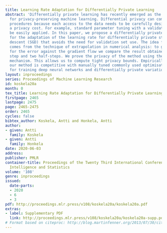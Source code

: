 ```yaml
---
title: Learning Rate Adaptation for Differentially Private Learning
abstract: 'Differentially private learning has recently emerged as the leading approach
  for privacy-preserving machine learning. Differential privacy can complicate learning
  procedures because each access to the data needs to be carefully designed and carries
  a privacy cost. For example, standard parameter tuning with a validation set cannot
  be easily applied. In this paper, we propose a differentially private algorithm
  for the adaptation of the learning rate for differentially private stochastic gradient
  descent (SGD) that avoids the need for validation set use. The idea for the adaptiveness
  comes from the technique of extrapolation in numerical analysis: to get an estimate
  for the error against the gradient flow we compare the result obtained by one full
  step and two half-steps. We prove the privacy of the method using the moments accountant
  mechanism. This allows us to compute tight privacy bounds. Empirically we show that
  our method is competitive with manually tuned commonly used optimisation methods
  for training deep neural networks and differentially private variational inference.'
layout: inproceedings
series: Proceedings of Machine Learning Research
id: koskela20a
month: 0
tex_title: Learning Rate Adaptation for Differentially Private Learning
firstpage: 2465
lastpage: 2475
page: 2465-2475
order: 2465
cycles: false
bibtex_author: Koskela, Antti and Honkela, Antti
author:
- given: Antti
  family: Koskela
- given: Antti
  family: Honkela
date: 2020-06-03
address: 
publisher: PMLR
container-title: Proceedings of the Twenty Third International Conference on Artificial
  Intelligence and Statistics
volume: '108'
genre: inproceedings
issued:
  date-parts:
  - 2020
  - 6
  - 3
pdf: http://proceedings.mlr.press/v108/koskela20a/koskela20a.pdf
extras:
- label: Supplementary PDF
  link: http://proceedings.mlr.press/v108/koskela20a/koskela20a-supp.pdf
# Format based on citeproc: http://blog.martinfenner.org/2013/07/30/citeproc-yaml-for-bibliographies/
---
```

